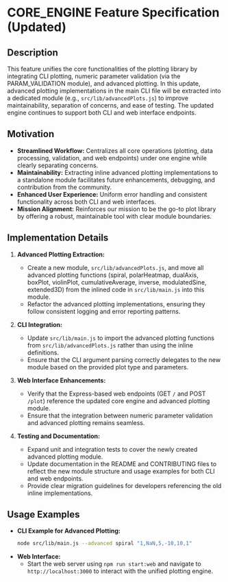 # CORE_ENGINE Feature Specification (Updated)

## Description
This feature unifies the core functionalities of the plotting library by integrating CLI plotting, numeric parameter validation (via the PARAM_VALIDATION module), and advanced plotting. In this update, advanced plotting implementations in the main CLI file will be extracted into a dedicated module (e.g., `src/lib/advancedPlots.js`) to improve maintainability, separation of concerns, and ease of testing. The updated engine continues to support both CLI and web interface endpoints.

## Motivation
- **Streamlined Workflow:** Centralizes all core operations (plotting, data processing, validation, and web endpoints) under one engine while clearly separating concerns.
- **Maintainability:** Extracting inline advanced plotting implementations to a standalone module facilitates future enhancements, debugging, and contribution from the community.
- **Enhanced User Experience:** Uniform error handling and consistent functionality across both CLI and web interfaces.
- **Mission Alignment:** Reinforces our mission to be the go-to plot library by offering a robust, maintainable tool with clear module boundaries.

## Implementation Details
1. **Advanced Plotting Extraction:**
   - Create a new module, `src/lib/advancedPlots.js`, and move all advanced plotting functions (spiral, polarHeatmap, dualAxis, boxPlot, violinPlot, cumulativeAverage, inverse, modulatedSine, extended3D) from the inlined code in `src/lib/main.js` into this module.
   - Refactor the advanced plotting implementations, ensuring they follow consistent logging and error reporting patterns.

2. **CLI Integration:**
   - Update `src/lib/main.js` to import the advanced plotting functions from `src/lib/advancedPlots.js` rather than using the inline definitions.
   - Ensure that the CLI argument parsing correctly delegates to the new module based on the provided plot type and parameters.

3. **Web Interface Enhancements:**
   - Verify that the Express-based web endpoints (GET `/` and POST `/plot`) reference the updated core engine and advanced plotting module.
   - Ensure that the integration between numeric parameter validation and advanced plotting remains seamless.

4. **Testing and Documentation:**
   - Expand unit and integration tests to cover the newly created advanced plotting module.
   - Update documentation in the README and CONTRIBUTING files to reflect the new module structure and usage examples for both CLI and web endpoints.
   - Provide clear migration guidelines for developers referencing the old inline implementations.

## Usage Examples
- **CLI Example for Advanced Plotting:**
  ```bash
  node src/lib/main.js --advanced spiral "1,NaN,5,-10,10,1"
  ```
- **Web Interface:**
  - Start the web server using `npm run start:web` and navigate to `http://localhost:3000` to interact with the unified plotting engine.
